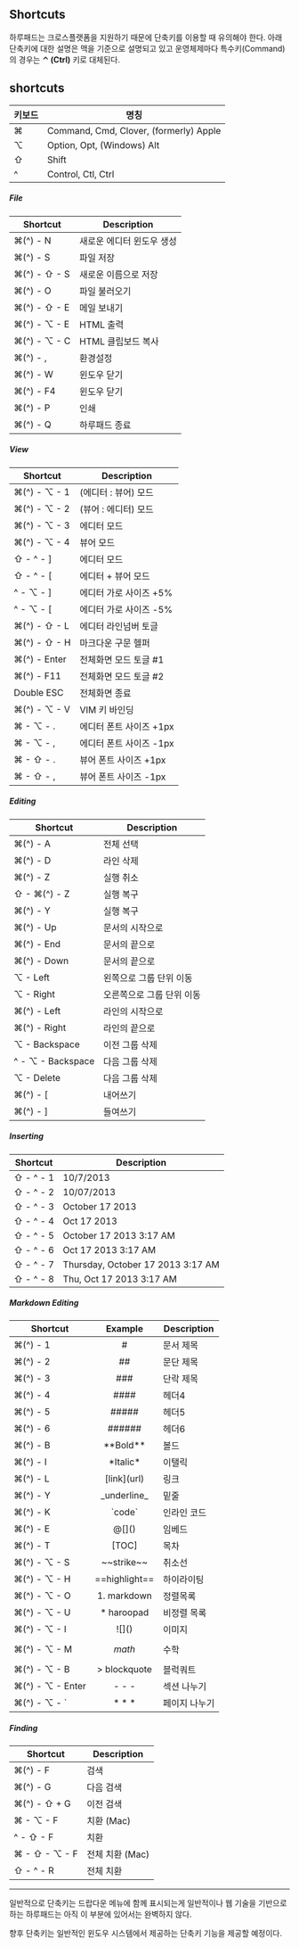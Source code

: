 ## Shortcuts

하루패드는 크로스플랫폼을 지원하기 때문에 단축키를 이용할 때 유의해야 한다. 아래 단축키에 대한 설명은 맥을 기준으로 설명되고 있고 운영체제마다 특수키(Command)의 경우는 **&#8963; (Ctrl)** 키로 대체된다.

## shortcuts

키보드    | 명칭
--------|----------------------------------------
&#8984; | Command, Cmd, Clover, (formerly) Apple
⌥       | Option, Opt, (Windows) Alt
⇧       | Shift
^       | Control, Ctl, Ctrl

##### File
Shortcut           | Description
-------------------|-------------------
&#8984;(^) - N     | 새로운 에디터 윈도우 생성
&#8984;(^) - S     | 파일 저장
&#8984;(^) - ⇧ - S | 새로운 이름으로 저장
&#8984;(^) - O     | 파일 불러오기
&#8984;(^) - ⇧ - E | 메일 보내기
&#8984;(^) - ⌥ - E | HTML 출력
&#8984;(^) - ⌥ - C | HTML 클립보드 복사
&#8984;(^) - ,     | 환경설정
&#8984;(^) - W     | 윈도우 닫기
&#8984;(^) - F4    | 윈도우 닫기
&#8984;(^) - P     | 인쇄
&#8984;(^) - Q     | 하루패드 종료

##### View
Shortcut               | Description
-----------------------|-------------------
&#8984;(^) - ⌥ - 1     | (에디터 : 뷰어) 모드
&#8984;(^) - ⌥ - 2     | (뷰어 : 에디터) 모드
&#8984;(^) - ⌥ - 3     | 에디터 모드
&#8984;(^) - ⌥ - 4     | 뷰어 모드
⇧ - ^ - ]              | 에디터 모드
⇧ - ^ - [              | 에디터 + 뷰어 모드
^ - ⌥ - ]              | 에디터 가로 사이즈 +5%
^ - ⌥ - [              | 에디터 가로 사이즈 -5%
&#8984;(^) - ⇧ - L     | 에디터 라인넘버 토글
&#8984;(^) - ⇧ - H     | 마크다운 구문 헬퍼
&#8984;(^) - Enter     | 전체화면 모드 토글 #1
&#8984;(^) - F11       | 전체화면 모드 토글 #2
Double ESC             | 전체화면 종료
&#8984;(^) - ⌥ - V     | VIM 키 바인딩
&#8984; - ⌥ - .        | 에디터 폰트 사이즈 +1px
&#8984; - ⌥ - ,        | 에디터 폰트 사이즈 -1px
&#8984; - ⇧ - .        | 뷰어 폰트 사이즈 +1px
&#8984; - ⇧ - ,        | 뷰어 폰트 사이즈 -1px

##### Editing
 Shortcut                | Description
-------------------------|---------------------
&#8984;(^) - A           | 전체 선택
&#8984;(^) - D           | 라인 삭제
&#8984;(^) - Z           | 실행 취소
⇧ - &#8984;(^) - Z       | 실행 복구
&#8984;(^) - Y           | 실행 복구
&#8984;(^) - Up          | 문서의 시작으로
&#8984;(^) - End         | 문서의 끝으로
&#8984;(^) - Down        | 문서의 끝으로
⌥ - Left                 | 왼쪽으로 그룹 단위 이동
⌥ - Right                | 오른쪽으로 그룹 단위 이동
&#8984;(^) - Left        | 라인의 시작으로
&#8984;(^) - Right       | 라인의 끝으로
⌥ - Backspace            | 이전 그룹 삭제
^ - ⌥ - Backspace        | 다음 그룹 삭제
⌥ - Delete               | 다음 그룹 삭제
&#8984;(^) - [           | 내어쓰기
&#8984;(^) - ]           | 들여쓰기

##### Inserting
 Shortcut          | Description
-------------------|---------------------
⇧ - ^ - 1          | 10/7/2013
⇧ - ^ - 2          | 10/07/2013
⇧ - ^ - 3          | October 17 2013
⇧ - ^ - 4          | Oct 17 2013
⇧ - ^ - 5          | October 17 2013 3:17 AM
⇧ - ^ - 6          | Oct 17 2013 3:17 AM
⇧ - ^ - 7          | Thursday, October 17 2013 3:17 AM
⇧ - ^ - 8          | Thu, Oct 17 2013 3:17 AM

##### Markdown Editing
Shortcut                     | Example        | Description
-----------------------------|:--------------:|-------------
&#8984;(^) - 1               | #              | 문서 제목
&#8984;(^) - 2               | ##             | 문단 제목
&#8984;(^) - 3               | ###            | 단락 제목
&#8984;(^) - 4               | ####           | 헤더4
&#8984;(^) - 5               | #####          | 헤더5
&#8984;(^) - 6               | ######         | 헤더6
&#8984;(^) - B               | \*\*Bold\*\*   | 볼드
&#8984;(^) - I               | \*Italic\*     | 이탤릭
&#8984;(^) - L               | \[link\](url)  | 링크
&#8984;(^) - Y               | \_underline_   | 밑줄
&#8984;(^) - K               | \`code`        | 인라인 코드
&#8984;(^) - E               | @\[]()         | 임베드
&#8984;(^) - T               | [TOC]          | 목차
&#8984;(^) - ⌥ - S          | \~\~strike~~    | 취소선
&#8984;(^) - ⌥ - H          | \==highlight==  | 하이라이팅
&#8984;(^) - ⌥ - O          | 1. markdown     | 정렬목록
&#8984;(^) - ⌥ - U          | * haroopad      | 비정렬 목록
&#8984;(^) - ⌥ - I          | \!\[]()         | 이미지
&#8984;(^) - ⌥ - M          | $$math$$        | 수학
&#8984;(^) - ⌥ - B          | > blockquote    | 블럭쿼트
&#8984;(^) - ⌥ - Enter      | \- \- \-        | 섹션 나누기
&#8984;(^) - ⌥ - `          | \* \* \*        | 페이지 나누기

##### Finding
Shortcut                  | Description
--------------------------|-------------------
&#8984;(^) - F            | 검색
&#8984;(^) - G            | 다음 검색
&#8984;(^) - ⇧ + G        | 이전 검색
&#8984; - ⌥ - F           | 치환 (Mac)
^ - ⇧ - F                 | 치환
&#8984; - ⇧ - ⌥ - F       | 전체 치환 (Mac)
⇧ - ^ - R                 | 전체 치환

---

일반적으로 단축키는 드랍다운 메뉴에 함께 표시되는게 일반적이나 웹 기술을 기반으로 하는 하루패드는 아직 이 부분에 있어서는 완벽하지 않다.

향후 단축키는 일반적인 윈도우 시스템에서 제공하는 단축키 기능을 제공할 예정이다.